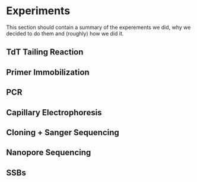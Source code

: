 # Experiments
This section should contain a summary of the experements we did, why we decided to do them and (roughly) how we did it.
## TdT Tailing Reaction
## Primer Immobilization
## PCR
## Capillary Electrophoresis
## Cloning + Sanger Sequencing
## Nanopore Sequencing
## SSBs
##
